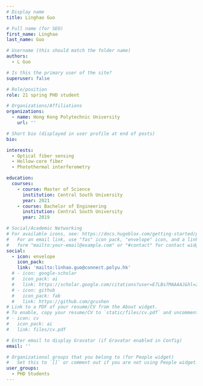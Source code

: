 ```yaml
---
# Display name
title: Linghao Guo

# Full name (for SEO)
first_name: Linghao
last_name: Guo

# Username (this should match the folder name)
authors:
  - L Guo

# Is this the primary user of the site?
superuser: false

# Role/position
role: 21 spring PHD student

# Organizations/Affiliations
organizations:
  - name: Hong Kong Polytechnic University
    url: ''

# Short bio (displayed in user profile at end of posts)
bio: 

interests:
  - Optical fiber sensing
  - Hollow-core fiber
  - Photothermal interferometry

education:
  courses:
    - course: Master of Science
      institution: Central South University
      year: 2021
    - course: Bachelor of Engineering
      institution: Central South University
      year: 2019

# Social/Academic Networking
# For available icons, see: https://docs.hugoblox.com/getting-started/page-builder/#icons
#   For an email link, use "fas" icon pack, "envelope" icon, and a link in the
#   form "mailto:your-email@example.com" or "#contact" for contact widget.
social:
  - icon: envelope
    icon_pack: 
    link: 'mailto:linhao.guo@connect.polyu.hk'
  # - icon: google-scholar
  #   icon_pack: ai
  #   link: https://scholar.google.com/citations?user=E7LBs7MAAAAJ&hl=zh-CN&oi=sra
  # - icon: github
  #   icon_pack: fab
  #   link: https://github.com/gcushen
# Link to a PDF of your resume/CV from the About widget.
# To enable, copy your resume/CV to `static/files/cv.pdf` and uncomment the lines below.
# - icon: cv
#   icon_pack: ai
#   link: files/cv.pdf

# Enter email to display Gravatar (if Gravatar enabled in Config)
email: ''

# Organizational groups that you belong to (for People widget)
#   Set this to `[]` or comment out if you are not using People widget.
user_groups:
  - PHD Students
---
```

